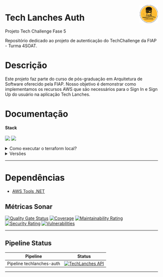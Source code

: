 <p dir="auto"><img src="https://github.com/g12-4soat/tech-lanches/blob/main/src/TechLanches/Adapter/Driver/TechLanches.Adapter.API/wwwroot/SwaggerUI/images/android-chrome-192x192.png" alt="TECHLANCHES" title="TECHLANCHES" align="right" height="60" style="max-width: 100%;"></p>

# Tech Lanches Auth
Projeto Tech Challenge Fase 5

Repositório dedicado ao projeto de autenticação do TechChallenge da FIAP - Turma 4SOAT.

# Descrição

Este projeto faz parte do curso de pós-graduação em Arquitetura de Software oferecido pela FIAP. Nosso objetivo é demonstrar como implementamos os recursos AWS que são necessários para o Sign In e Sign Up do usuário na aplicação Tech Lanches.

# Documentação

<h4 tabindex="-1" dir="auto" data-react-autofocus="true">Stack</h4>

<p>
  <a target="_blank" rel="noopener noreferrer nofollow" href="https://camo.githubusercontent.com/71ae40a5c68bd66e1cb3813f84a5b71dd3c270c8f2506143d33be1c23f0b0783/68747470733a2f2f696d672e736869656c64732e696f2f62616467652f2e4e45542d3531324244343f7374796c653d666f722d7468652d6261646765266c6f676f3d646f746e6574266c6f676f436f6c6f723d7768697465"><img src="https://camo.githubusercontent.com/71ae40a5c68bd66e1cb3813f84a5b71dd3c270c8f2506143d33be1c23f0b0783/68747470733a2f2f696d672e736869656c64732e696f2f62616467652f2e4e45542d3531324244343f7374796c653d666f722d7468652d6261646765266c6f676f3d646f746e6574266c6f676f436f6c6f723d7768697465" data-canonical-src="https://img.shields.io/badge/.NET-512BD4?style=for-the-badge&amp;logo=dotnet&amp;logoColor=white" style="max-width: 100%;"></a>
  <a target="_blank" rel="noopener noreferrer nofollow" href="https://camo.githubusercontent.com/ffd9b9f100120fd49ebdbe8064adec834a0927f7be93551d12804c85fb92a298/68747470733a2f2f696d672e736869656c64732e696f2f62616467652f432532332d3233393132303f7374796c653d666f722d7468652d6261646765266c6f676f3d637368617270266c6f676f436f6c6f723d7768697465"><img src="https://camo.githubusercontent.com/ffd9b9f100120fd49ebdbe8064adec834a0927f7be93551d12804c85fb92a298/68747470733a2f2f696d672e736869656c64732e696f2f62616467652f432532332d3233393132303f7374796c653d666f722d7468652d6261646765266c6f676f3d637368617270266c6f676f436f6c6f723d7768697465" data-canonical-src="https://img.shields.io/badge/CSHARP-6A5ACD.svg?style=for-the-badge&amp;logo=csharp&amp;logoColor=white" style="max-width: 100%;"></a>
</p>

<details>
  <summary>Como executar o terraform local?</summary>
  
## Executando o Projeto
O procedimento para executar o Terraform local é simples e leva poucos passos: 

1. Clone o repositório: _[https://github.com/g12-4soat/techlanches-auth](https://github.com/g12-4soat/techlanches-auth.git)_
 
1. Abra a pasta via linha de comando no diretório escolhido no **passo 1**. _Ex.: c:\> cd “c:/techlanches-auth”_

## Gerando zip das functions .NET
Da raiz do repositório, execute os seguintes comandos no terminal:

### Instalando Tools .NET AWS Lambda 
> c:\techlanches-auth> dotnet tool install -g Amazon.Lambda.Tools

### Gerando zip das functions .NET
> c:\techlanches-auth> dotnet lambda package --project-location  src/Serverless/LambdaAuth/ --output-package src/Serverless/auth_lambda.zip --configuration Release --framework net8.0


## Rodando Terraform

1. Clone o repositório: _[https://github.com/g12-4soat/techlanches-iac](https://github.com/g12-4soat/techlanches-iac.git)_
 
1. Da raiz do repositório, entre no diretório ./src/terraform-api-gateway (onde se encontram todos os scripts Terraform necessários para este projeto), e execute os seguintes comandos no terminal:

### Iniciando o Terraform 
> c:\techlanches-iac/src/terraform-api-gateway> terraform init

### Validando script Terraform
> c:\techlanches-iac/src/terraform-api-gateway> terraform validate

### Verificando plano de implantação do script 
> c:\techlanches-iac/src/terraform-api-gateway> terraform plan

### Aplicando plano de implantação do script 
> c:\techlanches-iac/src/terraform-api-gateway> terraform apply

## Postman 
Para importar as collections do postman, basta acessar os links a seguir:
- Collection: https://github.com/g12-4soat/techlanches-docs/blob/main/docs/fase5/collections-postman/Tech%20Lanches%20Fase%205%20Auth.postman_collection.json
- Local Environment: https://github.com/g12-4soat/techlanches-docs/blob/main/docs/fase5/collections-postman/TechLanches.postman_environment.json

> Quando uma nova instância do API Gateway é criada, uma nova URL é gerada, exigindo a atualização manual da URL na Enviroment do Postman.
  ---

</details>

<details>
  <summary>Versões</summary>

## Software
- C-Sharp - 10.0
- .NET - 8.0
</details>

---
# Dependências
- [AWS Tools .NET](https://aws.amazon.com/pt/sdk-for-net/)

## Métricas Sonar

[![Quality Gate Status](https://sonarcloud.io/api/project_badges/measure?project=g12-4soat_techlanches-auth&metric=alert_status)](https://sonarcloud.io/summary/new_code?id=g12-4soat_techlanches-auth)
[![Coverage](https://sonarcloud.io/api/project_badges/measure?project=g12-4soat_techlanches-auth&metric=coverage)](https://sonarcloud.io/summary/new_code?id=g12-4soat_techlanches-auth)
[![Maintainability Rating](https://sonarcloud.io/api/project_badges/measure?project=g12-4soat_techlanches-auth&metric=sqale_rating)](https://sonarcloud.io/summary/new_code?id=g12-4soat_techlanches-auth)
[![Security Rating](https://sonarcloud.io/api/project_badges/measure?project=g12-4soat_techlanches-auth&metric=security_rating)](https://sonarcloud.io/summary/new_code?id=g12-4soat_techlanches-auth)
[![Vulnerabilities](https://sonarcloud.io/api/project_badges/measure?project=g12-4soat_techlanches-auth&metric=vulnerabilities)](https://sonarcloud.io/summary/new_code?id=g12-4soat_techlanches-auth)

---

## Pipeline Status
| Pipeline | Status |
| --- | --- | 
| Pipeline techlanches-auth | [![TechLanches API](https://github.com/g12-4soat/techlanches-auth/actions/workflows/pipeline.yml/badge.svg)](https://github.com/g12-4soat/techlanches-auth/actions/workflows/pipeline.yml)

---

